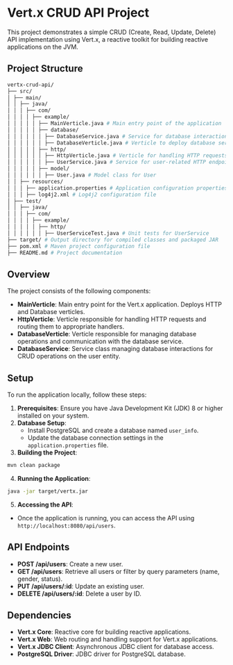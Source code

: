 # Vert.x CRUD API Project

This project demonstrates a simple CRUD (Create, Read, Update, Delete) API implementation using Vert.x, a reactive toolkit for building reactive applications on the JVM.

## Project Structure
```bash
vertx-crud-api/
├── src/
│ ├── main/
│ │ ├── java/
│ │ │ ├── com/
│ │ │ │ ├── example/
│ │ │ │ │ ├── MainVerticle.java # Main entry point of the application
│ │ │ │ │ ├── database/
│ │ │ │ │ │ ├── DatabaseService.java # Service for database interactions
│ │ │ │ │ │ ├── DatabaseVerticle.java # Verticle to deploy database service
│ │ │ │ │ ├── http/
│ │ │ │ │ │ ├── HttpVerticle.java # Verticle for handling HTTP requests
│ │ │ │ │ │ ├── UserService.java # Service for user-related HTTP endpoints
│ │ │ │ │ ├── model/
│ │ │ │ │ │ ├── User.java # Model class for User
│ │ ├── resources/
│ │ │ ├── application.properties # Application configuration properties
│ │ │ ├── log4j2.xml # Log4j2 configuration file
│ ├── test/
│ │ ├── java/
│ │ │ ├── com/
│ │ │ │ ├── example/
│ │ │ │ │ ├── http/
│ │ │ │ │ │ ├── UserServiceTest.java # Unit tests for UserService
├── target/ # Output directory for compiled classes and packaged JAR
├── pom.xml # Maven project configuration file
├── README.md # Project documentation
```


## Overview

The project consists of the following components:

- **MainVerticle**: Main entry point for the Vert.x application. Deploys HTTP and Database verticles.
- **HttpVerticle**: Verticle responsible for handling HTTP requests and routing them to appropriate handlers.
- **DatabaseVerticle**: Verticle responsible for managing database operations and communication with the database service.
- **DatabaseService**: Service class managing database interactions for CRUD operations on the user entity.

## Setup

To run the application locally, follow these steps:

1. **Prerequisites**: Ensure you have Java Development Kit (JDK) 8 or higher installed on your system.
2. **Database Setup**: 
   - Install PostgreSQL and create a database named `user_info`.
   - Update the database connection settings in the `application.properties` file.
3. **Building the Project**:
```bash
mvn clean package
```

4. **Running the Application**:
```bash
java -jar target/vertx.jar
```

5. **Accessing the API**: 
- Once the application is running, you can access the API using `http://localhost:8080/api/users`.



## API Endpoints

- **POST /api/users**: Create a new user.
- **GET /api/users**: Retrieve all users or filter by query parameters (name, gender, status).
- **PUT /api/users/:id**: Update an existing user.
- **DELETE /api/users/:id**: Delete a user by ID.

## Dependencies

- **Vert.x Core**: Reactive core for building reactive applications.
- **Vert.x Web**: Web routing and handling support for Vert.x applications.
- **Vert.x JDBC Client**: Asynchronous JDBC client for database access.
- **PostgreSQL Driver**: JDBC driver for PostgreSQL database.